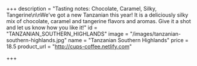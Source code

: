 +++
description = "Tasting notes: Chocolate, Caramel, Silky, Tangerine\n\nWe’ve got a new Tanzanian this year! It is a deliciously silky mix of chocolate, caramel and tangerine flavors and aromas. Give it a shot and let us know how you like it!"
id = "TANZANIAN_SOUTHERN_HIGHLANDS"
image = "/images/tanzanian-southern-highlands.jpg"
name = "Tanzanian Southern Highlands"
price = 18.5
product_url = "http://cups-coffee.netlify.com"

+++
